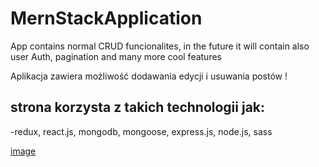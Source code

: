 # MernStackApplication

App contains normal CRUD funcionalites, in the future it will contain also user Auth, pagination and many more cool features

Aplikacja zawiera możliwość dodawania edycji i usuwania postów !                                                                                                         
## strona korzysta z takich technologii jak:                                                                                                                             
-redux, react.js, mongodb, mongoose, express.js, node.js, sass

                                                                                                                                                                         
[image](https://user-images.githubusercontent.com/93586648/159053946-13b75019-7cbd-4861-9abd-ef6fe0296341.png)
